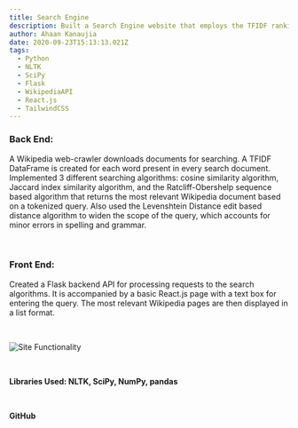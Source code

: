 ```yaml
---
title: Search Engine
description: Built a Search Engine website that employs the TFIDF ranking algorithm.
author: Ahaan Kanaujia
date: 2020-09-23T15:13:13.021Z
tags:
  - Python
  - NLTK
  - SciPy
  - Flask
  - WikipediaAPI
  - React.js
  - TailwindCSS
---
```

### Back End:

A Wikipedia web-crawler downloads documents for searching. A TFIDF DataFrame is created for each word present in every search document. Implemented 3 different searching algorithms: cosine similarity algorithm, Jaccard index similarity algorithm, and the Ratcliff-Obershelp sequence based algorithm that returns the most relevant Wikipedia document based on a tokenized query. Also used the Levenshtein Distance edit based distance algorithm to widen the scope of the query, which accounts for minor errors in spelling and grammar.

<br>

### Front End:

Created a Flask backend API for processing requests to the search algorithms. It is accompanied by a basic React.js page with a text box for entering the query. The most relevant Wikipedia pages are then displayed in a list format. 

<br>

![Site Functionality](/static/img/searchengine.png "Site Functionality")

<br>

**Libraries Used: NLTK, SciPy, NumPy, pandas**

<br>

**GitHub**